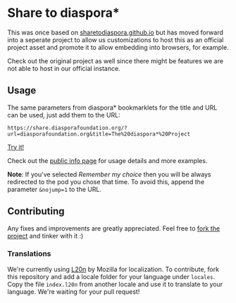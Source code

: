 Share to diaspora*
==================

This was once based on [sharetodiaspora.github.io][oldcodebase-github] but has
moved forward into a seperate project to allow us customizations to host this
as an official project asset and promote it to allow embedding into browsers,
for example.

Check out the original project as well since there might be features we are not
able to host in our official instance.

## Usage

The same parameters from diaspora* bookmarklets for the title and URL can be
used, just add them to the URL:

```
https://share.diasporafoundation.org/?url=diasporafoundation.org&title=The%20diaspora*%20Project
```

[Try it!](https://share.diasporafoundation.org/?url=diasporafoundation.org&title=The%20diaspora*%20Project)

Check out the [public info page][about] for usage details and more examples.

**Note**: If you've selected *Remember my choice* then you will be always
redirected to the pod you chose that time. To avoid this, append the parameter
`&nojump=1` to the URL.

## Contributing

Any fixes and improvements are greatly appreciated. Feel free to [fork the
project][fork] and tinker with it :)

### Translations

We're currently using [L20n][l20n] by Mozilla for localization. To contribute,
fork this repository and add a locale folder for your language under `locales`.
Copy the file `index.l20n` from another locale and use it to translate to your
language. We're waiting for your pull request!

[about]: https://share.diasporafoundation.org/about
[fork]: https://github.com/diaspora/sharetodiaspora/fork
[l20n]: https://github.com/l20n/l20n.js
[oldcodebase-github]: https://github.com/sharetodiaspora/sharetodiaspora.github.io
